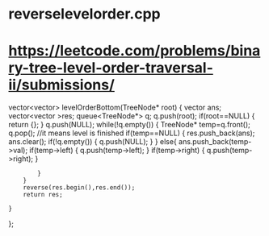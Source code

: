 # reverselevelorder.cpp
# https://leetcode.com/problems/binary-tree-level-order-traversal-ii/submissions/

  vector<vector<int>> levelOrderBottom(TreeNode* root) {
        vector<int> ans;
        vector<vector<int> >res;
        queue<TreeNode*> q;
        q.push(root);
        if(root==NULL)
        {
            return {}; 
        }
        q.push(NULL);
        while(!q.empty())
        {
            TreeNode* temp=q.front();
            q.pop();
            //it means level is finished
            if(temp==NULL)
            {
                res.push_back(ans);
                ans.clear();
                if(!q.empty())
                {
                    q.push(NULL);
                }
            }
            else{
                ans.push_back(temp->val);
                if(temp->left)
                {
                    q.push(temp->left);
                }
                if(temp->right)
                {
                    q.push(temp->right);
                }
                
            }
        }
        reverse(res.begin(),res.end());
        return res;
        
    }
};

